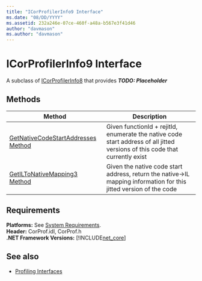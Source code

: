 ```yaml
---
title: "ICorProfilerInfo9 Interface"
ms.date: "08/DD/YYYY"
ms.assetid: 232a246e-07ce-460f-a48a-b567e3f41d46
author: "davmason"
ms.author: "davmason"
---
```

# ICorProfilerInfo9 Interface

A subclass of [ICorProfilerInfo8](../../../../docs/framework/unmanaged-api/profiling/icorprofilerinfo8-interface.md) that provides ***TODO: Placeholder***  

## Methods  

| Method|Description|  
| ------------|-----------------|  
|[GetNativeCodeStartAddresses Method](../../../../docs/framework/unmanaged-api/profiling/icorprofilerinfo9-getnativecodestartaddresses-method.md)|Given functionId + rejitId, enumerate the native code start address of all jitted versions of this code that currently exist |
|[GetILToNativeMapping3 Method](../../../../docs/framework/unmanaged-api/profiling/icorprofilerinfo9-getiltonativemapping3-method.md)|Given the native code start address, return the native->IL mapping information for this jitted version of the code |

## Requirements  
**Platforms:** See [System Requirements](../../../../docs/framework/get-started/system-requirements.md).  
**Header:** CorProf.idl, CorProf.h  
**.NET Framework Versions:** [!INCLUDE[net_core](../../../../includes/net-core.md)]  
## See also
- [Profiling Interfaces](../../../../docs/framework/unmanaged-api/profiling/profiling-interfaces.md)
